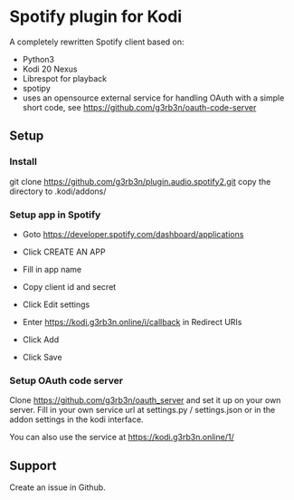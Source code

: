 # Spotify plugin for Kodi
A completely rewritten Spotify client based on:
- Python3
- Kodi 20 Nexus
- Librespot for playback
- spotipy
- uses an opensource external service for handling OAuth with a simple short code, see https://github.com/g3rb3n/oauth-code-server

## Setup
### Install
git clone https://github.com/g3rb3n/plugin.audio.spotify2.git
copy the directory to .kodi/addons/

### Setup app in Spotify
- Goto https://developer.spotify.com/dashboard/applications
- Click CREATE AN APP
- Fill in app name
- Copy client id and secret

- Click Edit settings
- Enter https://kodi.g3rb3n.online/i/callback in Redirect URIs
- Click Add
- Click Save

### Setup OAuth code server
Clone https://github.com/g3rb3n/oauth_server and set it up on your own server.
Fill in your own service url at settings.py / settings.json or in the addon settings in the kodi interface.

You can also use the service at https://kodi.g3rb3n.online/1/

## Support
Create an issue in Github.

